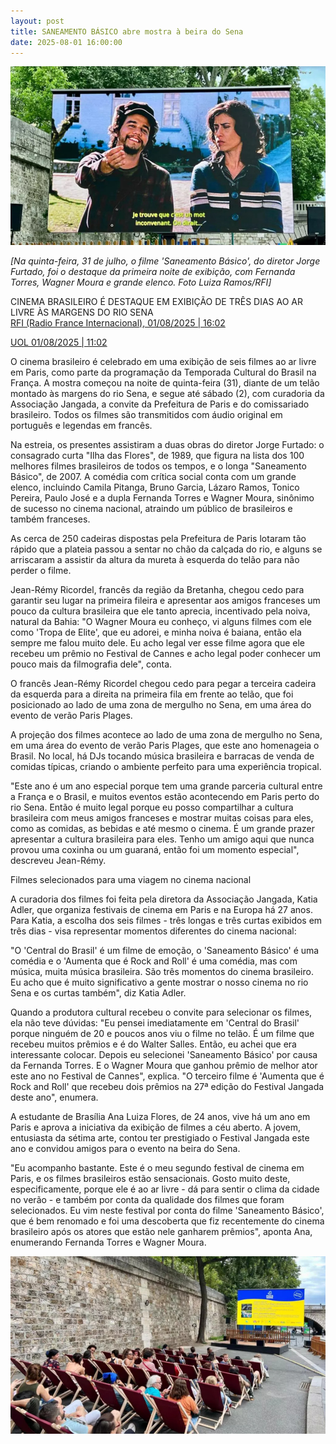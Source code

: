 ```yaml
---
layout: post
title: SANEAMENTO BÁSICO abre mostra à beira do Sena
date: 2025-08-01 16:00:00
---
```

![](/uploads/sbof-paris1.jpg)

*\[Na quinta-feira, 31 de julho, o filme 'Saneamento Básico', do diretor Jorge Furtado, foi o destaque da primeira noite de exibição, com Fernanda Torres, Wagner Moura e grande elenco. Foto Luiza Ramos/RFI]*

CINEMA BRASILEIRO É DESTAQUE EM EXIBIÇÃO DE TRÊS DIAS AO AR LIVRE ÀS MARGENS DO RIO SENA\
[RFI (Radio France Internacional), 01/08/2025 | 16:02](https://www.rfi.fr/br/podcasts/reportagem/20250801-cinema-brasileiro-recebe-destaque-em-exibi%C3%A7%C3%A3o-de-tr%C3%Aas-dias-ao-ar-livre-%C3%A0s-margens-do-rio-sena)

[UOL 01/08/2025 | 11:02](https://noticias.uol.com.br/ultimas-noticias/rfi/2025/08/01/cinema-brasileiro-recebe-destaque-em-exibicao-de-tres-dias-ao-ar-livre-as-margens-do-rio-sena.htm)

[](https://noticias.uol.com.br/ultimas-noticias/rfi/2025/08/01/cinema-brasileiro-recebe-destaque-em-exibicao-de-tres-dias-ao-ar-livre-as-margens-do-rio-sena.htm)[](https://noticias.uol.com.br/ultimas-noticias/rfi/2025/08/01/cinema-brasileiro-recebe-destaque-em-exibicao-de-tres-dias-ao-ar-livre-as-margens-do-rio-sena.htm)O cinema brasileiro é celebrado em uma exibição de seis filmes ao ar livre em Paris, como parte da programação da Temporada Cultural do Brasil na França. A mostra começou na noite de quinta-feira (31), diante de um telão montado às margens do rio Sena, e segue até sábado (2), com curadoria da Associação Jangada, a convite da Prefeitura de Paris e do comissariado brasileiro. Todos os filmes são transmitidos com áudio original em português e legendas em francês.

Na estreia, os presentes assistiram a duas obras do diretor Jorge Furtado: o consagrado curta "Ilha das Flores", de 1989, que figura na lista dos 100 melhores filmes brasileiros de todos os tempos, e o longa "Saneamento Básico", de 2007. A comédia com crítica social conta com um grande elenco, incluindo Camila Pitanga, Bruno Garcia, Lázaro Ramos, Tonico Pereira, Paulo José e a dupla Fernanda Torres e Wagner Moura, sinônimo de sucesso no cinema nacional, atraindo um público de brasileiros e também franceses.

As cerca de 250 cadeiras dispostas pela Prefeitura de Paris lotaram tão rápido que a plateia passou a sentar no chão da calçada do rio, e alguns se arriscaram a assistir da altura da mureta à esquerda do telão para não perder o filme.

Jean-Rémy Ricordel, francês da região da Bretanha, chegou cedo para garantir seu lugar na primeira fileira e apresentar aos amigos franceses um pouco da cultura brasileira que ele tanto aprecia, incentivado pela noiva, natural da Bahia: "O Wagner Moura eu conheço, vi alguns filmes com ele como 'Tropa de Elite', que eu adorei, e minha noiva é baiana, então ela sempre me falou muito dele. Eu acho legal ver esse filme agora que ele recebeu um prêmio no Festival de Cannes e acho legal poder conhecer um pouco mais da filmografia dele", conta.

O francês Jean-Rémy Ricordel chegou cedo para pegar a terceira cadeira da esquerda para a direita na primeira fila em frente ao telão, que foi posicionado ao lado de uma zona de mergulho no Sena, em uma área do evento de verão Paris Plages.

A projeção dos filmes acontece ao lado de uma zona de mergulho no Sena, em uma área do evento de verão Paris Plages, que este ano homenageia o Brasil. No local, há DJs tocando música brasileira e barracas de venda de comidas típicas, criando o ambiente perfeito para uma experiência tropical.

"Este ano é um ano especial porque tem uma grande parceria cultural entre a França e o Brasil, e muitos eventos estão acontecendo em Paris perto do rio Sena. Então é muito legal porque eu posso compartilhar a cultura brasileira com meus amigos franceses e mostrar muitas coisas para eles, como as comidas, as bebidas e até mesmo o cinema. É um grande prazer apresentar a cultura brasileira para eles. Tenho um amigo aqui que nunca provou uma coxinha ou um guaraná, então foi um momento especial", descreveu Jean-Rémy.

Filmes selecionados para uma viagem no cinema nacional

A curadoria dos filmes foi feita pela diretora da Associação Jangada, Katia Adler, que organiza festivais de cinema em Paris e na Europa há 27 anos. Para Katia, a escolha dos seis filmes - três longas e três curtas exibidos em três dias - visa representar momentos diferentes do cinema nacional:

"O 'Central do Brasil' é um filme de emoção, o 'Saneamento Básico' é uma comédia e o 'Aumenta que é Rock and Roll' é uma comédia, mas com música, muita música brasileira. São três momentos do cinema brasileiro. Eu acho que é muito significativo a gente mostrar o nosso cinema no rio Sena e os curtas também", diz Katia Adler.

Quando a produtora cultural recebeu o convite para selecionar os filmes, ela não teve dúvidas: "Eu pensei imediatamente em 'Central do Brasil' porque ninguém de 20 e poucos anos viu o filme no telão. É um filme que recebeu muitos prêmios e é do Walter Salles. Então, eu achei que era interessante colocar. Depois eu selecionei 'Saneamento Básico' por causa da Fernanda Torres. E o Wagner Moura que ganhou prêmio de melhor ator este ano no Festival de Cannes", explica. "O terceiro filme é 'Aumenta que é Rock and Roll' que recebeu dois prêmios na 27⁠ª edição do Festival Jangada deste ano", enumera.

A estudante de Brasília Ana Luiza Flores, de 24 anos, vive há um ano em Paris e aprova a iniciativa da exibição de filmes a céu aberto. A jovem, entusiasta da sétima arte, contou ter prestigiado o Festival Jangada este ano e convidou amigos para o evento na beira do Sena.

"Eu acompanho bastante. Este é o meu segundo festival de cinema em Paris, e os filmes brasileiros estão sensacionais. Gosto muito deste, especificamente, porque ele é ao ar livre - dá para sentir o clima da cidade no verão - e também por conta da qualidade dos filmes que foram selecionados. Eu vim neste festival por conta do filme 'Saneamento Básico', que é bem renomado e foi uma descoberta que fiz recentemente do cinema brasileiro após os atores que estão nele ganharem prêmios", aponta Ana, enumerando Fernanda Torres e Wagner Moura.

![](/uploads/sbof-paris2.jpg)
